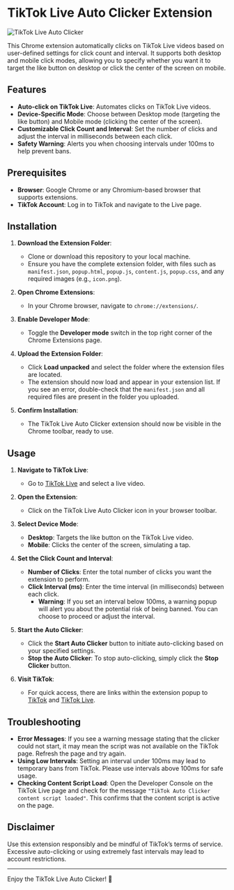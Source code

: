 # TikTok Live Auto Clicker Extension

![TikTok Live Auto Clicker](https://github.com/MotoAcidic/tiktok-auto-clicker/blob/main/images/logo.png)

This Chrome extension automatically clicks on TikTok Live videos based on user-defined settings for click count and interval. It supports both desktop and mobile click modes, allowing you to specify whether you want it to target the like button on desktop or click the center of the screen on mobile.

## Features
- **Auto-click on TikTok Live**: Automates clicks on TikTok Live videos.
- **Device-Specific Mode**: Choose between Desktop mode (targeting the like button) and Mobile mode (clicking the center of the screen).
- **Customizable Click Count and Interval**: Set the number of clicks and adjust the interval in milliseconds between each click.
- **Safety Warning**: Alerts you when choosing intervals under 100ms to help prevent bans.

## Prerequisites
- **Browser**: Google Chrome or any Chromium-based browser that supports extensions.
- **TikTok Account**: Log in to TikTok and navigate to the Live page.

## Installation

1. **Download the Extension Folder**:
   - Clone or download this repository to your local machine.
   - Ensure you have the complete extension folder, with files such as `manifest.json`, `popup.html`, `popup.js`, `content.js`, `popup.css`, and any required images (e.g., `icon.png`).

2. **Open Chrome Extensions**:
   - In your Chrome browser, navigate to `chrome://extensions/`.

3. **Enable Developer Mode**:
   - Toggle the **Developer mode** switch in the top right corner of the Chrome Extensions page.

4. **Upload the Extension Folder**:
   - Click **Load unpacked** and select the folder where the extension files are located.
   - The extension should now load and appear in your extension list. If you see an error, double-check that the `manifest.json` and all required files are present in the folder you uploaded.

5. **Confirm Installation**:
   - The TikTok Live Auto Clicker extension should now be visible in the Chrome toolbar, ready to use.

## Usage

1. **Navigate to TikTok Live**:
   - Go to [TikTok Live](https://www.tiktok.com/live) and select a live video.

2. **Open the Extension**:
   - Click on the TikTok Live Auto Clicker icon in your browser toolbar.

3. **Select Device Mode**:
   - **Desktop**: Targets the like button on the TikTok Live video.
   - **Mobile**: Clicks the center of the screen, simulating a tap.

4. **Set the Click Count and Interval**:
   - **Number of Clicks**: Enter the total number of clicks you want the extension to perform.
   - **Click Interval (ms)**: Enter the time interval (in milliseconds) between each click.
     - **Warning**: If you set an interval below 100ms, a warning popup will alert you about the potential risk of being banned. You can choose to proceed or adjust the interval.

5. **Start the Auto Clicker**:
   - Click the **Start Auto Clicker** button to initiate auto-clicking based on your specified settings.
   - **Stop the Auto Clicker**: To stop auto-clicking, simply click the **Stop Clicker** button.

6. **Visit TikTok**:
   - For quick access, there are links within the extension popup to [TikTok](https://www.tiktok.com/) and [TikTok Live](https://www.tiktok.com/live).

## Troubleshooting

- **Error Messages**: If you see a warning message stating that the clicker could not start, it may mean the script was not available on the TikTok page. Refresh the page and try again.
- **Using Low Intervals**: Setting an interval under 100ms may lead to temporary bans from TikTok. Please use intervals above 100ms for safe usage.
- **Checking Content Script Load**: Open the Developer Console on the TikTok Live page and check for the message `"TikTok Auto Clicker content script loaded"`. This confirms that the content script is active on the page.

## Disclaimer

Use this extension responsibly and be mindful of TikTok’s terms of service. Excessive auto-clicking or using extremely fast intervals may lead to account restrictions.

---

Enjoy the TikTok Live Auto Clicker! 🎉
